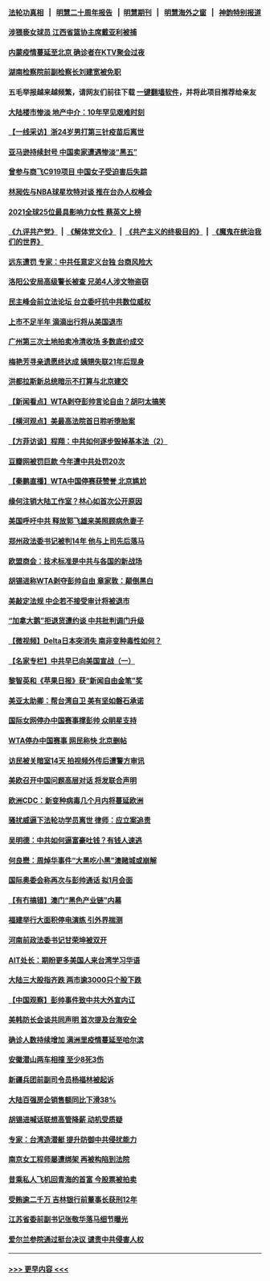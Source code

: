 #### [法轮功真相](https://github.com/gfw-breaker/truth/blob/master/README.md?t=0) &nbsp;&nbsp;|&nbsp;&nbsp; [明慧二十周年报告](https://github.com/gfw-breaker/mh-reports/blob/master/README.md?t=0) &nbsp;&nbsp;|&nbsp;&nbsp;[明慧期刊](https://github.com/gfw-breaker/mh-qikan) &nbsp;&nbsp;|&nbsp;&nbsp; [明慧海外之窗](https://github.com/gfw-breaker/mh-news/blob/master/README.md?t=0) &nbsp;&nbsp;|&nbsp;&nbsp; [神韵特别报道](https://github.com/gfw-breaker/mh-news/blob/master/shenyun.md?t=0)
#### [涉猥亵女球员 江西省篮协主席戴亚利被捕](../pages/nsc413/n13414761.md?t=12031850) 
#### [内蒙疫情蔓延至北京 确诊者在KTV聚会过夜](../pages/nsc413/n13414571.md?t=12031850) 
#### [湖南检察院前副检察长刘建宽被免职](../pages/nsc413/n13414668.md?t=12031850) 
#### 五毛举报越来越频繁，请网友们前往下载 [一键翻墙软件](https://github.com/gfw-breaker/ssr-accounts)，并将此项目推荐给亲友
#### [大陆楼市惨淡 地产中介：10年罕见艰难时刻](../pages/nsc413/n13414099.md?t=12031850) 
#### [【一线采访】浙24岁男打第三针疫苗后离世](../pages/nsc413/n13414539.md?t=12031850) 
#### [亚马逊持续封号 中国卖家遭遇惨淡“黑五”](../pages/nsc413/n13414269.md?t=12031850) 
#### [曾参与商飞C919项目 中国女子受迫害后失踪](../pages/nsc413/n13413998.md?t=12031850) 
#### [林昶佐与NBA球星坎特对谈 推在台办人权峰会](../pages/nsc413/n13414467.md?t=12031850) 
#### [2021全球25位最具影响力女性 蔡英文上榜](../pages/nsc413/n13414197.md?t=12031850) 
#### [《九评共产党》](https://github.com/begood0513/9ping.md/blob/master/README.md) &nbsp;|&nbsp; [《解体党文化》](../../../../jtdwh.md/blob/master/README.md)  &nbsp;|&nbsp; [《共产主义的终极目的》](../../../../gczydzjmd.md/blob/master/README.md) &nbsp;|&nbsp; [《魔鬼在统治我们的世界》](../../../../mgztzwmdsj.md/blob/master/README.md) 
#### [远东遭罚 专家：中共任意定义台独 台商风险大](../pages/nsc413/n13414295.md?t=12031850) 
#### [洛阳公安局高级警长被查 兄弟4人涉文物盗窃](../pages/nsc413/n13414078.md?t=12031850) 
#### [民主峰会前立法论坛 台立委吁抗中共数位威权](../pages/nsc413/n13413948.md?t=12031850) 
#### [上市不足半年 滴滴出行将从美国退市](../pages/nsc413/n13414016.md?t=12031850) 
#### [广州第三次土地拍卖冷清收场 多数底价成交](../pages/nsc413/n13413831.md?t=12031850) 
#### [梅艳芳寻亲遗愿终达成 姨甥失联21年后现身](../pages/nsc413/n13413720.md?t=12031850) 
#### [洪都拉斯新总统暗示不打算与北京建交](../pages/nsc413/n13413815.md?t=12031850) 
#### [【新闻看点】WTA剥夺彭帅言论自由？胡叼太搞笑](../pages/nsc413/n13413283.md?t=12031850) 
#### [【横河观点】美最高法院首日聆听堕胎案](../pages/nsc413/n13413736.md?t=12031850) 
#### [【方菲访谈】程翔：中共如何逐步毁掉基本法（2）](../pages/nsc413/n13413125.md?t=12031850) 
#### [豆瓣网被罚巨款 今年遭中共处罚20次](../pages/nsc413/n13413702.md?t=12031850) 
#### [【秦鹏直播】WTA中国停赛获赞誉 北京尴尬](../pages/nsc413/n13413699.md?t=12031850) 
#### [缘何注销大陆工作室？林心如首次公开原因](../pages/nsc413/n13413401.md?t=12031850) 
#### [美国呼吁中共 释放郭飞雄来美照顾病危妻子](../pages/nsc413/n13413621.md?t=12031850) 
#### [郑州政法委书记被判14年 他与上司先后落马](../pages/nsc413/n13413522.md?t=12031850) 
#### [欧盟商会：技术标准是中共与各国的新战场](../pages/nsc413/n13413204.md?t=12031850) 
#### [胡锡进称WTA剥夺彭帅自由 章家敦：颠倒黑白](../pages/nsc413/n13413329.md?t=12031850) 
#### [美敲定法规 中企若不接受审计将被退市](../pages/nsc413/n13413409.md?t=12031850) 
#### [“加拿大鹅”拒退货遭约谈 中共批判调门升级](../pages/nsc413/n13413377.md?t=12031850) 
#### [【微视频】Delta日本突消失 南非变种毒性如何？](../pages/nsc413/n13412886.md?t=12031850) 
#### [【名家专栏】中共早已向美国宣战（一）](../pages/nsc413/n13412647.md?t=12031850) 
#### [黎智英和《苹果日报》获“新闻自由金笔”奖](../pages/nsc413/n13401068.md?t=12031850) 
#### [美亚太助卿：帮台湾自卫 美有坚如磐石承诺](../pages/nsc413/n13413093.md?t=12031850) 
#### [国际女网停办中国赛事撑彭帅 众眀星支持](../pages/nsc413/n13411142.md?t=12031850) 
#### [WTA停办中国赛事 网民称快 北京删帖](../pages/nsc413/n13412837.md?t=12031850) 
#### [访民被关暗室14天 拍视频外传后遭警方审讯](../pages/nsc413/n13411533.md?t=12031850) 
#### [美欧召开中国问题高层对话 将发联合声明](../pages/nsc413/n13413059.md?t=12031850) 
#### [欧洲CDC：新变种病毒几个月内将蔓延欧洲](../pages/nsc413/n13412966.md?t=12031850) 
#### [骚扰威逼下法轮功学员离世 律师：应立案追责](../pages/nsc413/n13411227.md?t=12031850) 
#### [吴明德：中共如何逼富豪吐钱？有钱人速逃](../pages/nsc413/n13411590.md?t=12031850) 
#### [何良懋：周焯华事件“大黑吃小黑”澳赌城或崩解](../pages/nsc413/n13411673.md?t=12031850) 
#### [国际奥委会称再次与彭帅通话 拟1月会面](../pages/nsc413/n13412780.md?t=12031850) 
#### [【有冇搞错】澳门“黑色产业链”内幕](../pages/nsc413/n13411012.md?t=12031850) 
#### [福建举行大面积停电演练 引外界揣测](../pages/nsc413/n13412321.md?t=12031850) 
#### [河南前政法委书记甘荣坤被双开](../pages/nsc413/n13412406.md?t=12031850) 
#### [AIT处长：期盼更多美国人来台湾学习华语](../pages/nsc413/n13412410.md?t=12031850) 
#### [大陆三大股指齐跌 两市逾3000只个股下跌](../pages/nsc413/n13412181.md?t=12031850) 
#### [【中国观察】彭帅事件致中共大外宣内讧](../pages/nsc413/n13411992.md?t=12031850) 
#### [美韩防长会谈共同声明 首次提及台海安全](../pages/nsc413/n13412334.md?t=12031850) 
#### [确诊人数持续增加 满洲里疫情蔓延至哈尔滨](../pages/nsc413/n13412200.md?t=12031850) 
#### [安徽潜山两车相撞 至少8死3伤](../pages/nsc413/n13412299.md?t=12031850) 
#### [新疆兵团前副司令员杨福林被起诉](../pages/nsc413/n13412234.md?t=12031850) 
#### [大陆百强房企销售额同比下滑38%](../pages/nsc413/n13411614.md?t=12031850) 
#### [胡锡进喊话联想高管降薪 动机受质疑](../pages/nsc413/n13411906.md?t=12031850) 
#### [专家：台湾造潜艇 提升防御中共侵扰能力](../pages/nsc413/n13411810.md?t=12031850) 
#### [南京女工程师屡遭绑架 再被构陷到法院](../pages/nsc413/n13410744.md?t=12031850) 
#### [昔乘私人飞机回青海的首富 今股票被拍卖](../pages/nsc413/n13411447.md?t=12031850) 
#### [受贿逾二千万 吉林银行前董事长获刑12年](../pages/nsc413/n13411900.md?t=12031850) 
#### [江苏省委前副书记张敬华落马细节曝光](../pages/nsc413/n13411519.md?t=12031850) 
#### [爱尔兰参院通过挺台决议 谴责中共侵害人权](../pages/nsc413/n13411479.md?t=12031850) 

----
#### [ >>> 更早内容 <<< ](../indexes/nsc413-earlier.md)
